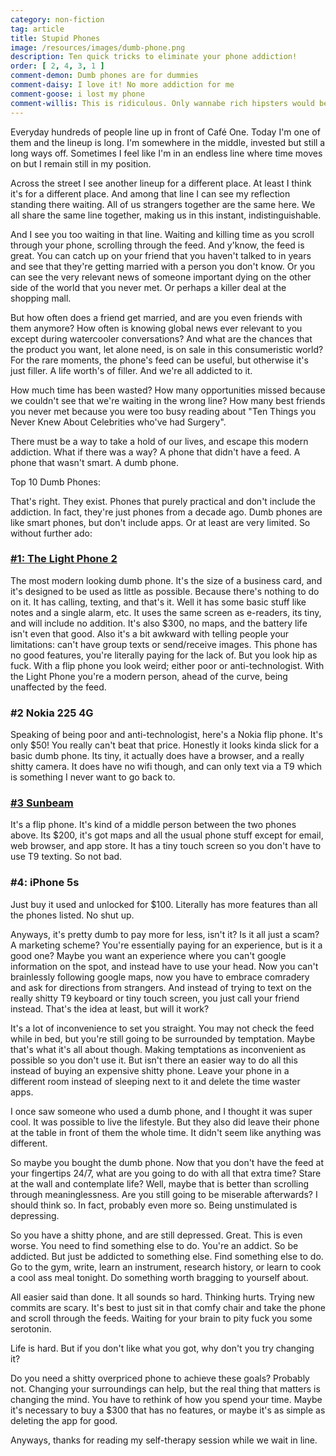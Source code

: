 ```yaml
---
category: non-fiction
tag: article
title: Stupid Phones
image: /resources/images/dumb-phone.png
description: Ten quick tricks to eliminate your phone addiction!
order: [ 2, 4, 3, 1 ]
comment-demon: Dumb phones are for dummies
comment-daisy: I love it! No more addiction for me
comment-goose: i lost my phone
comment-willis: This is ridiculous. Only wannabe rich hipsters would be dumb enough to waste money on these pretentious phones
---
```


Everyday hundreds of people line up in front of Café One. Today I&#39;m one of them and the lineup is long. I&#39;m somewhere in the middle, invested but still a long ways off. Sometimes I feel like I&#39;m in an endless line where time moves on but I remain still in my position.

Across the street I see another lineup for a different place. At least I think it&#39;s for a different place. And among that line I can see my reflection standing there waiting. All of us strangers together are the same here. We all share the same line together, making us in this instant, indistinguishable.

And I see you too waiting in that line. Waiting and killing time as you scroll through your phone, scrolling through the feed. And y&#39;know, the feed is great. You can catch up on your friend that you haven&#39;t talked to in years and see that they&#39;re getting married with a person you don&#39;t know. Or you can see the very relevant news of someone important dying on the other side of the world that you never met. Or perhaps a killer deal at the shopping mall.

But how often does a friend get married, and are you even friends with them anymore? How often is knowing global news ever relevant to you except during watercooler conversations? And what are the chances that the product you want, let alone need, is on sale in this consumeristic world? For the rare moments, the phone&#39;s feed can be useful, but otherwise it&#39;s just filler. A life worth&#39;s of filler. And we&#39;re all addicted to it.

How much time has been wasted? How many opportunities missed because we couldn&#39;t see that we&#39;re waiting in the wrong line? How many best friends you never met because you were too busy reading about &quot;Ten Things you Never Knew About Celebrities who&#39;ve had Surgery&quot;.

There must be a way to take a hold of our lives, and escape this modern addiction. What if there was a way? A phone that didn&#39;t have a feed. A phone that wasn&#39;t smart. A dumb phone.

Top 10 Dumb Phones:

That&#39;s right. They exist. Phones that purely practical and don&#39;t include the addiction. In fact, they&#39;re just phones from a decade ago. Dumb phones are like smart phones, but don&#39;t include apps. Or at least are very limited. So without further ado:

### [#1: The Light Phone 2](https://www.thelightphone.com/) ###

The most modern looking dumb phone. It&#39;s the size of a business card, and it&#39;s designed to be used as little as possible. Because there&#39;s nothing to do on it. It has calling, texting, and that&#39;s it. Well it has some basic stuff like notes and a single alarm, etc. It uses the same screen as e-readers, its tiny, and will include no addition. It&#39;s also $300, no maps, and the battery life isn&#39;t even that good. Also it&#39;s a bit awkward with telling people your limitations: can&#39;t have group texts or send/receive images. This phone has no good features, you&#39;re literally paying for the lack of. But you look hip as fuck. With a flip phone you look weird; either poor or anti-technologist. With the Light Phone you&#39;re a modern person, ahead of the curve, being unaffected by the feed.

### #2 Nokia 225 4G ###

Speaking of being poor and anti-technologist, here&#39;s a Nokia flip phone. It&#39;s only $50! You really can&#39;t beat that price. Honestly it looks kinda slick for a basic dumb phone. Its tiny, it actually does have a browser, and a really shitty camera. It does have no wifi though, and can only text via a T9 which is something I never want to go back to.

### [#3 Sunbeam](https://sunbeamwireless.com/) ###

It&#39;s a flip phone. It&#39;s kind of a middle person between the two phones above. Its $200, it&#39;s got maps and all the usual phone stuff except for email, web browser, and app store. It has a tiny touch screen so you don&#39;t have to use T9 texting. So not bad.

### #4: iPhone 5s ###

Just buy it used and unlocked for $100. Literally has more features than all the phones listed. No shut up.

Anyways, it&#39;s pretty dumb to pay more for less, isn&#39;t it? Is it all just a scam? A marketing scheme? You&#39;re essentially paying for an experience, but is it a good one? Maybe you want an experience where you can&#39;t google information on the spot, and instead have to use your head. Now you can&#39;t brainlessly following google maps, now you have to embrace comradery and ask for directions from strangers. And instead of trying to text on the really shitty T9 keyboard or tiny touch screen, you just call your friend instead. That&#39;s the idea at least, but will it work?

It&#39;s a lot of inconvenience to set you straight. You may not check the feed while in bed, but you&#39;re still going to be surrounded by temptation. Maybe that&#39;s what it&#39;s all about though. Making temptations as inconvenient as possible so you don&#39;t use it. But isn&#39;t there an easier way to do all this instead of buying an expensive shitty phone. Leave your phone in a different room instead of sleeping next to it and delete the time waster apps.

I once saw someone who used a dumb phone, and I thought it was super cool. It was possible to live the lifestyle. But they also did leave their phone at the table in front of them the whole time. It didn&#39;t seem like anything was different.

So maybe you bought the dumb phone. Now that you don&#39;t have the feed at your fingertips 24/7, what are you going to do with all that extra time? Stare at the wall and contemplate life? Well, maybe that is better than scrolling through meaninglessness. Are you still going to be miserable afterwards? I should think so. In fact, probably even more so. Being unstimulated is depressing.

So you have a shitty phone, and are still depressed. Great. This is even worse. You need to find something else to do. You&#39;re an addict. So be addicted. But just be addicted to something else. Find something else to do. Go to the gym, write, learn an instrument, research history, or learn to cook a cool ass meal tonight. Do something worth bragging to yourself about.

All easier said than done. It all sounds so hard. Thinking hurts. Trying new commits are scary. It&#39;s best to just sit in that comfy chair and take the phone and scroll through the feeds. Waiting for your brain to pity fuck you some serotonin.

Life is hard. But if you don&#39;t like what you got, why don&#39;t you try changing it?

Do you need a shitty overpriced phone to achieve these goals? Probably not. Changing your surroundings can help, but the real thing that matters is changing the mind. You have to rethink of how you spend your time. Maybe it&#39;s necessary to buy a $300 that has no features, or maybe it&#39;s as simple as deleting the app for good.

Anyways, thanks for reading my self-therapy session while we wait in line.